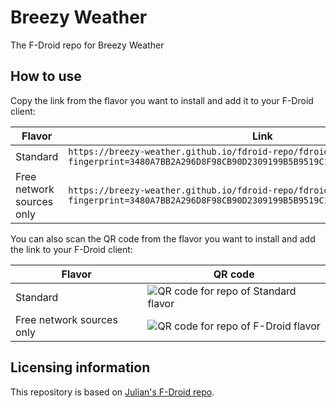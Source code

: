 # Breezy Weather
The F-Droid repo for Breezy Weather

## How to use

Copy the link from the flavor you want to install and add it to your F-Droid client:

| Flavor                    | Link                                                                                                                                                   |
|---------------------------|--------------------------------------------------------------------------------------------------------------------------------------------------------|
| Standard                  | `https://breezy-weather.github.io/fdroid-repo/fdroid/repo?fingerprint=3480A7BB2A296D8F98CB90D2309199B5B9519C1B31978DBCD877ADB102AF35EE`                |
| Free network sources only | `https://breezy-weather.github.io/fdroid-repo/fdroid-version/fdroid/repo?fingerprint=3480A7BB2A296D8F98CB90D2309199B5B9519C1B31978DBCD877ADB102AF35EE` |

You can also scan the QR code from the flavor you want to install and add the link to your F-Droid client:

| Flavor                    | QR code                                                                                                                     |
|---------------------------|-----------------------------------------------------------------------------------------------------------------------------|
| Standard                  | ![QR code for repo of Standard flavor](https://breezy-weather.github.io/fdroid-repo/fdroid/repo/index.png)                  |
| Free network sources only | ![QR code for repo of F-Droid flavor](https://breezy-weather.github.io/fdroid-repo/fdroid-version/fdroid/repo/index.png)    |


## Licensing information
This repository is based on [Julian's F-Droid repo](https://gitlab.com/julianfairfax/fdroid-repo).
